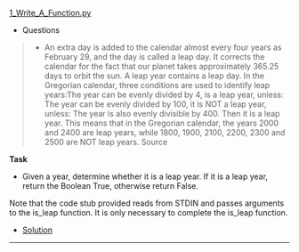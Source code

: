[1_Write_A_Function.py](https://www.hackerrank.com/challenges/write-a-function/problem)
* Questions
> * An extra day is added to the calendar almost every four years as February 29, and the day is called a leap day. It corrects the calendar for the fact
>  that our planet takes approximately 365.25 days to orbit the sun. A leap year contains a leap day.
>  In the Gregorian calendar, three conditions are used to identify leap years:The year can be evenly divided by 4, is a leap year, unless:
The year can be evenly divided by 100, it is NOT a leap year, unless:
The year is also evenly divisible by 400. Then it is a leap year.
This means that in the Gregorian calendar, the years 2000 and 2400 are leap years, while 1800, 1900, 2100, 2200, 2300 and 2500 are NOT leap years. Source

**Task**
* Given a year, determine whether it is a leap year. If it is a leap year, return the Boolean True, otherwise return False.

Note that the code stub provided reads from STDIN and passes arguments to the is_leap function. It is only necessary to complete the is_leap function.
* [Solution](https://github.com/Jtrahan88/Python/blob/main/Online_Code_Solutions/HackerRank/Python_Intermediate/1_Write_A_Function.py)
---

